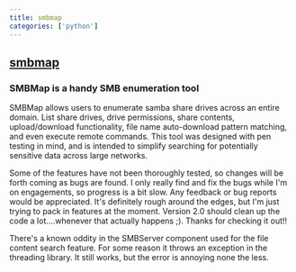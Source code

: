 ```yaml
---
title: smbmap
categories: ['python']
---
```

## [smbmap](https://github.com/ShawnDEvans/smbmap)

### SMBMap is a handy SMB enumeration tool


SMBMap allows users to enumerate samba share drives across an entire domain. List share drives, drive permissions, share contents, upload/download functionality, file name auto-download pattern matching, and even execute remote commands. This tool was designed with pen testing in mind, and is intended to simplify searching for potentially sensitive data across large networks.

Some of the features have not been thoroughly tested, so changes will be forth coming as bugs are found. I only really find and fix the bugs while I'm on engagements, so progress is a bit slow. Any feedback or bug reports would be appreciated. It's definitely rough around the edges, but I'm just trying to pack in features at the moment. Version 2.0 should clean up the code a lot….whenever that actually happens ;). Thanks for checking it out!!

There's a known oddity in the SMBServer component used for the file content search feature. For some reason it throws an exception in the threading library. It still works, but the error is annoying none the less.
